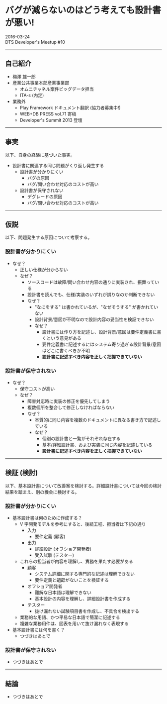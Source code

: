 # バグが減らないのはどう考えても設計書が悪い!

2016-03-24<br/>
DTS Developer's Meetup #10

---

## 自己紹介
- 梅澤 雄一郎
- 産業公共事業本部産業事業部
  - オムニチャネル案件ビッグデータ担当
  - ITA-s (内定)
- 業務外
  - Play Framework ドキュメント翻訳 (協力者募集中!)
  - WEB+DB PRESS vol.71 寄稿
  - Developer's Summit 2013 登壇

---

## 事実

以下、自身の経験に基づいた事実。

- 設計書に関連する同じ問題がくり返し発生する
  - 設計書が分かりにくい
    - バグの原因
    - バグ/問い合わせ対応のコストが高い
  - 設計書が保守されない
    - デグレードの原因
    - バグ/問い合わせ対応のコストが高い

---

## 仮説

以下、問題発生する原因について考察する。
 
### 設計書が分かりにくい
- なぜ？
  - 正しい仕様が分からない
  - なぜ？
    - ソースコードは故障/問い合わせ内容の通りに実装され、振舞っている
    - 設計書を読んでも、仕様/実装のいずれが誤りなのか判断できない
    - なぜ？
      - "なにをする" は書かれているが、"なぜそうする" が書かれていない
      - 設計背景/意図が不明なので設計内容の妥当性を検証できない
      - なぜ？
        - 設計書には作り方を記述し、設計背景/意図は要件定義書に書くという意見がある
        - 要件定義書に記述するにはシステム寄り過ぎる設計背景/意図はどこに書くべきか不明
        - **設計書に記述すべき内容を正しく把握できていない**

### 設計書が保守されない
- なぜ？
  - 保守コストが高い
  - なぜ？
    - 障害対応時に実装の修正を優先してしまう
    - 複数個所を整合して修正しなければならない
    - なぜ？
      - 本質的に同じ内容を複数のドキュメントに異なる書き方で記述している
      - なぜ？
        - 個別の設計書と一覧がそれぞれ存在する
        - 基本/詳細設計書、および実装に同じ内容を記述している
        - **設計書に記述すべき内容を正しく把握できていない**

---

## 検証 (検討)

以下、基本設計書について改善案を検討する。詳細設計書については今回の検討結果を踏まえ、別の機会に検討する。

### 設計書が分かりにくい

- 基本設計書は何のために作成する？
  - V 字開発モデルを参考にすると、後続工程、担当者は下記の通り
    - 入力
      - 要件定義 (顧客)
    - 出力
      - 詳細設計 (オフショア開発者)
      - 受入試験 (テスター)
  - これらの担当者が内容を理解し、責務を果たす必要がある
    - 顧客
      - システム詳細に関する専門的な記述は理解できない
      - 要件定義と齟齬がないことを検証する
    - オフショア開発者
      - 難解な日本語は理解できない
      - 基本設計の内容を理解し、詳細設計書を作成する
    - テスター
      - 抜け漏れない試験項目書を作成し、不具合を検出する
  - 業務的な用語、かつ平易な日本語で簡潔に記述する
  - 複雑な業務用件は、図表を用いて抜け漏れなく表現する
- 基本設計書には何を書く？
  - つづきはあとで


### 設計書が保守されない

- つづきはあとで


---

## 結論

- つづきはあとで